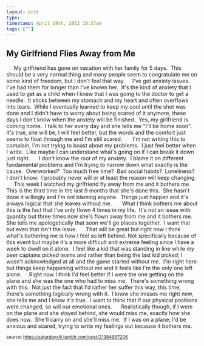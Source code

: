 ```yaml
---
layout: post
type: 
timestamp: April 19th, 2012 10:37am
tags: [""]
---
```

## My Girlfriend Flies Away from Me ##
     My girlfriend has gone on vacation with her family for 5 days.  This should be a very normal thing and many people seem to congratulate me on some kind of freedom, but I don't feel that way.
    I've got anxiety issues.  I've had them for longer than I've known her.  It's the kind of anxiety that I used to get as a child when I knew that I was going to the doctor to get a needle.  It sticks between my stomach and my heart and often overflows into tears.  While I eventually learned to keep my cool until the shot was done and I didn't have to worry about being scared of it anymore, these days I don't know when the anxiety will be finished.  Yes, my girlfriend is coming home.  I talk to her every day and she tells me "I'll be home soon".  It's true, she will be, I will feel better, but the words and the comfort just seems to float through me and I'm still scared. 
     I'm not writing this to complain, I'm not trying to boast about my problems.  I just feel better when I write.  Like maybe I can understand what's going on if I can break it down just right.
     I don't know the root of my anxiety.  I blame it on different fundamental problems and I'm trying to narrow down what exactly is the cause.  Overworked?  Too much free time?  Bad social habits?  Loneliness?  I don't know.  I probably never will or at least the reason will keep changing.
     This week I watched my girlfriend fly away from me and it bothers me.  This is the third time in the last 9 months that she's done this.  She hasn't done it willingly and I'm not blaming anyone.  Things just happen and it's always logical that she leaves without me. 
     What I think bothers me about this is the fact that I've only flown 4 times in my life.  It's not an issue with quantity but three times now she's flown away from me and it bothers me.  She tells me apologetically that soon we'll go places together.  I want that but even that isn't the issue.
     That will be great but right now I think what's bothering me is how I feel so left behind. Not specifically because of this event but maybe it's a more difficult and extreme feeling since I have a week to dwell on it alone.  I feel like a kid that was standing in line while my peer captains picked teams and rather than being the last kid picked; I wasn't acknowledged at all and the game started without me.  I'm right here but things keep happening without me and it feels like I'm the only one left alone.
    Right now I think I'd feel better if I were the one getting on the plane and she was the one who had to miss me.  There's something wrong with this.  Not just the fact that I'd rather her suffer this way, this time, there's something logically wrong with it.  I know she misses me right now, she tells me and I know it's true.  I want to think that if our physical positions were changed, so will our emotional ones.
     Realistically though, if I were on the plane and she stayed behind, she would miss me, exactly how she does now.  She'll carry on and she'll miss me.  If I was on a plane; I'd be anxious and scared, trying to write my feelings out because it bothers me.
  
<small>source: https://saturdayxiii.tumblr.com/post/21384957206</small>